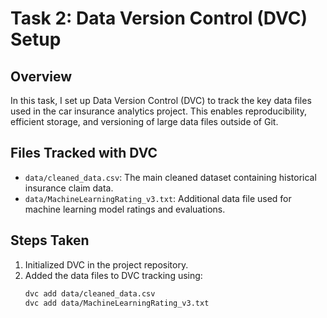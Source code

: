 # Task 2: Data Version Control (DVC) Setup

## Overview
In this task, I set up Data Version Control (DVC) to track the key data files used in the car insurance analytics project. This enables reproducibility, efficient storage, and versioning of large data files outside of Git.

## Files Tracked with DVC
- `data/cleaned_data.csv`: The main cleaned dataset containing historical insurance claim data.
- `data/MachineLearningRating_v3.txt`: Additional data file used for machine learning model ratings and evaluations.

## Steps Taken
1. Initialized DVC in the project repository.
2. Added the data files to DVC tracking using:
   ```bash
   dvc add data/cleaned_data.csv
   dvc add data/MachineLearningRating_v3.txt

